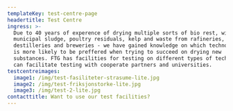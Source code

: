 ```yaml
---
templateKey: test-centre-page
headertitle: Test Centre
ingress: >-
  Due to 40 years of experence of drying multiple sorts of bio rest, wish waste,
  municipal sludge, poultry residuals, kelp and waste from rafineries,
  destilleries and breweries - we have gained knowledge on which technology who
  is more likely to be preffered when trying to succeed on drying new
  substances. FTG has facilities for testing on different types of technology or
  can facilitate testing with cooperate partners and universities.
testcentreimages:
  image1: /img/test-fasiliteter-strasume-lite.jpg
  image2: /img/test-friksjonstorke-lite.jpg
  image3: /img/test-2-lite.jpg
contacttitle: Want to use our test facilities?
---
```

